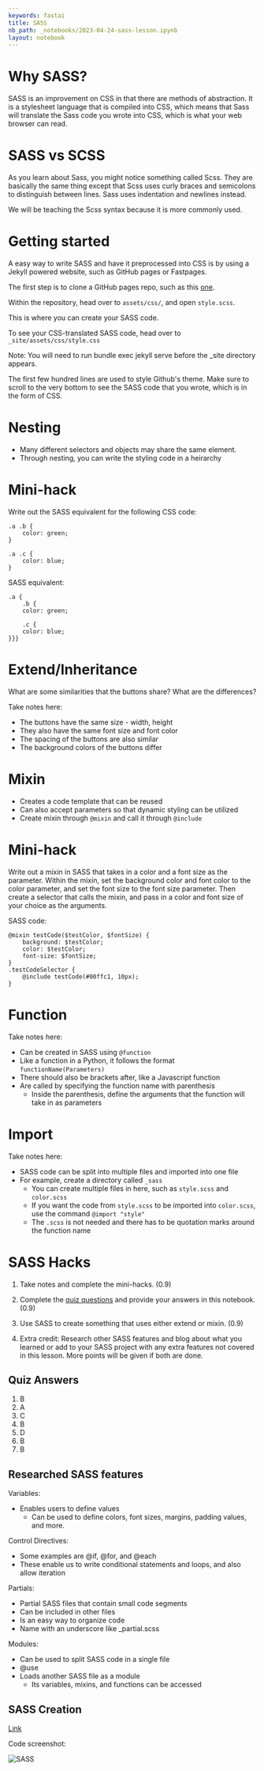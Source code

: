 ```yaml
---
keywords: fastai
title: SASS
nb_path: _notebooks/2023-04-24-sass-lesson.ipynb
layout: notebook
---
```


<!--
#################################################
### THIS FILE WAS AUTOGENERATED! DO NOT EDIT! ###
#################################################
# file to edit: _notebooks/2023-04-24-sass-lesson.ipynb
-->

<div class="container" id="notebook-container">
        
<div class="cell border-box-sizing text_cell rendered"><div class="inner_cell">
<div class="text_cell_render border-box-sizing rendered_html">
<h1 id="Why-SASS?">Why SASS?<a class="anchor-link" href="#Why-SASS?"> </a></h1><p>SASS is an improvement on CSS in that there are methods of abstraction. It is a stylesheet language that is compiled into CSS, which means that Sass will translate the Sass code you wrote into CSS, which is what your web browser can read.</p>
<h1 id="SASS-vs-SCSS">SASS vs SCSS<a class="anchor-link" href="#SASS-vs-SCSS"> </a></h1><p>As you learn about Sass, you might notice something called Scss. They are basically the same thing except that Scss uses curly braces and semicolons to distinguish between lines. Sass uses indentation and newlines instead.</p>
<p>We will be teaching the Scss syntax because it is more commonly used.</p>

</div>
</div>
</div>
<div class="cell border-box-sizing text_cell rendered"><div class="inner_cell">
<div class="text_cell_render border-box-sizing rendered_html">
<h1 id="Getting-started">Getting started<a class="anchor-link" href="#Getting-started"> </a></h1><p>A easy way to write SASS and have it preprocessed into CSS is by using a Jekyll powered website, such as GitHub pages or Fastpages.</p>
<p>The first step is to clone a GitHub pages repo, such as this <a href="https://github.com/lwu1822/sassy_squad">one</a>.</p>
<p>Within the repository, head over to <code>assets/css/</code>, and open <code>style.scss</code>.</p>
<p>This is where you can create your SASS code.</p>
<p>To see your CSS-translated SASS code, head over to <code>_site/assets/css/style.css</code></p>
<p>Note: You will need to run bundle exec jekyll serve before the _site directory appears.</p>
<p>The first few hundred lines are used to style Github's theme. Make sure to scroll to the very bottom to see the SASS code that you wrote, which is in the form of CSS.</p>

</div>
</div>
</div>
<div class="cell border-box-sizing text_cell rendered"><div class="inner_cell">
<div class="text_cell_render border-box-sizing rendered_html">
<h1 id="Nesting">Nesting<a class="anchor-link" href="#Nesting"> </a></h1><ul>
<li>Many different selectors and objects may share the same element.</li>
<li>Through nesting, you can write the styling code in a heirarchy</li>
</ul>

</div>
</div>
</div>
<div class="cell border-box-sizing text_cell rendered"><div class="inner_cell">
<div class="text_cell_render border-box-sizing rendered_html">
<h1 id="Mini-hack">Mini-hack<a class="anchor-link" href="#Mini-hack"> </a></h1><p>Write out the SASS equivalent for the following CSS code:</p>

<pre><code>.a .b {
    color: green;
}

.a .c {
    color: blue;
}</code></pre>
<p>SASS equivalent:</p>

<pre><code>.a {
    .b {
    color: green;

    .c {
    color: blue;
}}}</code></pre>

</div>
</div>
</div>
<div class="cell border-box-sizing text_cell rendered"><div class="inner_cell">
<div class="text_cell_render border-box-sizing rendered_html">
<h1 id="Extend/Inheritance">Extend/Inheritance<a class="anchor-link" href="#Extend/Inheritance"> </a></h1><p>What are some similarities that the buttons share? What are the differences?</p>
<p>Take notes here:</p>
<ul>
<li>The buttons have the same size - width, height</li>
<li>They also have the same font size and font color</li>
<li>The spacing of the buttons are also similar</li>
<li>The background colors of the buttons differ </li>
</ul>

</div>
</div>
</div>
<div class="cell border-box-sizing text_cell rendered"><div class="inner_cell">
<div class="text_cell_render border-box-sizing rendered_html">
<h1 id="Mixin">Mixin<a class="anchor-link" href="#Mixin"> </a></h1><ul>
<li>Creates a code template that can be reused</li>
<li>Can also accept parameters so that dynamic styling can be utilized</li>
<li>Create mixin through <code>@mixin</code> and call it through <code>@include</code></li>
</ul>

</div>
</div>
</div>
<div class="cell border-box-sizing text_cell rendered"><div class="inner_cell">
<div class="text_cell_render border-box-sizing rendered_html">
<h1 id="Mini-hack">Mini-hack<a class="anchor-link" href="#Mini-hack"> </a></h1><p>Write out a mixin in SASS that takes in a color and a font size as the parameter. Within the mixin, set the background color and font color to the color parameter, and set the font size to the font size parameter. Then create a selector that calls the mixin, and pass in a color and font size of your choice as the arguments.</p>
<p>SASS code:</p>

<pre><code>@mixin testCode($testColor, $fontSize) {
    background: $testColor;
    color: $testColor;
    font-size: $fontSize;
}
.testCodeSelector {
    @include testCode(#00ffc1, 10px);
}</code></pre>

</div>
</div>
</div>
<div class="cell border-box-sizing text_cell rendered"><div class="inner_cell">
<div class="text_cell_render border-box-sizing rendered_html">
<h1 id="Function">Function<a class="anchor-link" href="#Function"> </a></h1><p>Take notes here:</p>
<ul>
<li>Can be created in SASS using <code>@function</code></li>
<li>Like a function in a Python, it follows the format <code>functionName(Parameters)</code></li>
<li>There should also be brackets after, like a Javascript function</li>
<li>Are called by specifying the function name with parenthesis<ul>
<li>Inside the parenthesis, define the arguments that the function will take in as parameters</li>
</ul>
</li>
</ul>

</div>
</div>
</div>
<div class="cell border-box-sizing text_cell rendered"><div class="inner_cell">
<div class="text_cell_render border-box-sizing rendered_html">
<h1 id="Import">Import<a class="anchor-link" href="#Import"> </a></h1><p>Take notes here:</p>
<ul>
<li>SASS code can be split into multiple files and imported into one file</li>
<li>For example, create a directory called <code>_sass</code><ul>
<li>You can create multiple files in here, such as <code>style.scss</code> and <code>color.scss</code></li>
<li>If you want the code from <code>style.scss</code> to be imported into <code>color.scss</code>, use the command <code>@import "style"</code></li>
<li>The <code>.scss</code> is not needed and there has to be quotation marks around the function name</li>
</ul>
</li>
</ul>

</div>
</div>
</div>
<div class="cell border-box-sizing text_cell rendered"><div class="inner_cell">
<div class="text_cell_render border-box-sizing rendered_html">
<h1 id="SASS-Hacks">SASS Hacks<a class="anchor-link" href="#SASS-Hacks"> </a></h1><ol>
<li><p>Take notes and complete the mini-hacks. (0.9)</p>
</li>
<li><p>Complete the <a href="https://lwu1822.github.io/sassy_squad/quizQuestions">quiz questions</a> and provide your answers in this notebook. (0.9)</p>
</li>
<li><p>Use SASS to create something that uses either extend or mixin. (0.9)</p>
</li>
<li><p>Extra credit: Research other SASS features and blog about what you learned or add to your SASS project with any extra features not covered in this lesson. More points will be given if both are done.</p>
</li>
</ol>

</div>
</div>
</div>
<div class="cell border-box-sizing text_cell rendered"><div class="inner_cell">
<div class="text_cell_render border-box-sizing rendered_html">
<h2 id="Quiz-Answers">Quiz Answers<a class="anchor-link" href="#Quiz-Answers"> </a></h2><ol>
<li>B</li>
<li>A</li>
<li>C</li>
<li>B</li>
<li>D</li>
<li>B</li>
<li>B</li>
</ol>

</div>
</div>
</div>
<div class="cell border-box-sizing text_cell rendered"><div class="inner_cell">
<div class="text_cell_render border-box-sizing rendered_html">
<h2 id="Researched-SASS-features">Researched SASS features<a class="anchor-link" href="#Researched-SASS-features"> </a></h2><p>Variables:</p>
<ul>
<li>Enables users to define values<ul>
<li>Can be used to define colors, font sizes, margins, padding values, and more.</li>
</ul>
</li>
</ul>
<p>Control Directives:</p>
<ul>
<li>Some examples are @if, @for, and @each</li>
<li>These enable us to write conditional statements and loops, and also allow iteration</li>
</ul>
<p>Partials:</p>
<ul>
<li>Partial SASS files that contain small code segments</li>
<li>Can be included in other files</li>
<li>Is an easy way to organize code</li>
<li>Name with an underscore like _partial.scss</li>
</ul>
<p>Modules:</p>
<ul>
<li>Can be used to split SASS code in a single file</li>
<li>@use</li>
<li>Loads another SASS file as a module<ul>
<li>Its variables, mixins, and functions can be accessed</li>
</ul>
</li>
</ul>

</div>
</div>
</div>
<div class="cell border-box-sizing text_cell rendered"><div class="inner_cell">
<div class="text_cell_render border-box-sizing rendered_html">
<h2 id="SASS-Creation">SASS Creation<a class="anchor-link" href="#SASS-Creation"> </a></h2><p><a href="https://taykimmy.github.io/VSCodeProject/markdown/week%2031/2023/04/27/sass-hacks.html">Link</a></p>
<p>Code screenshot:</p>
<p><img src="/VSCodeProject/images/copied_from_nb/images/sass-hacks.png" alt="SASS"></p>

</div>
</div>
</div>
</div>
 

